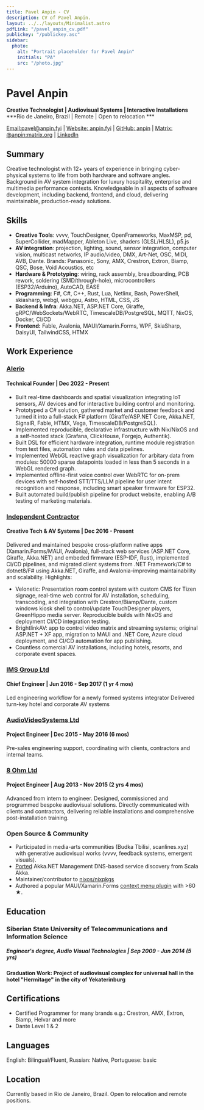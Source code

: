 ```yaml
---
title: Pavel Anpin - CV
description: CV of Pavel Anpin.
layout: ../../layouts/Minimalist.astro
pdfLink: "/pavel_anpin_cv.pdf"
publickey: "/publickey.asc"
sidebar:
  photo:
    alt: "Portrait placeholder for Pavel Anpin"
    initials: "PA"
    src: "/photo.jpg"
---
```


# Pavel Anpin
**Creative Technologist | Audiovisual Systems | Interactive Installations**
***Rio de Janeiro, Brazil | Remote | Open to relocation ***

[Email:pavel@anpin.fyi](mailto:pavel@anpin.fyi) | [Website: anpin.fyi](https://anpin.fyi) | [GitHub: anpin](https://github.com/anpin) | [Matrix: @anpin:matrix.org](https://matrix.to/#/@anpin:matrix.org) | [LinkedIn](https://www.linkedin.com/in/pavel-anpin/)

## Summary
Creative technologist with 12+ years of experience in bringing cyber-physical systems to life from both hardware and software angles. Background in AV system integration for luxury hospitality, enterprise and multimedia performance contexts. Knowledgeable in all aspects of software development, including backend, frontend, and cloud, delivering maintainable, production-ready solutions.

## Skills
- **Creative Tools**: vvvv, TouchDesigner, OpenFrameworks, MaxMSP, pd, SuperCollider, madMapper, Ableton Live, shaders (GLSL/HLSL), p5.js
- **AV integration**:  projection, lighting, sound, sensor integration, computer vision, multicast networks, IP audio/video, DMX, Art-Net, OSC, MIDI, AVB, Dante. Brands: Panasonic, Sony, AMX, Crestron, Extron, Biamp, QSC, Bose, Void Acoustics, etc
- **Hardware & Prototyping**: wiring, rack assembly, breadboarding, PCB rework, soldering (SMD/through-hole), microcontrollers (ESP32/Arduino), AutoCAD, EASE
- **Programming**: F#, C#, C++, Rust, Lua, Netlinx, Bash, PowerShell, skiasharp, webgl, webgpu, Astro, HTML, CSS, JS
- **Backend & Infra**: Akka.NET, ASP.NET Core, Giraffe, gRPC/WebSockets/WebRTC, TimescaleDB/PostgreSQL, MQTT, NixOS, Docker, CI/CD
- **Frontend:** Fable, Avalonia, MAUI/Xamarin.Forms, WPF, SkiaSharp, DaisyUI, TailwindCSS, HTMX


## Work Experience

### [Alerio](https://alerio.net/?ref=anpin.fyi)
#### Technical Founder | Dec 2022 - Present
- Built real-time dashboards and spatial visualization integrating IoT sensors, AV devices and for interactive building control and monitoring.
- Prototyped a C# solution, gathered market and customer feedback and turned it into a full-stack F# platform (Giraffe/ASP.NET Core, Akka.NET, SignalR, Fable, HTMX, Vega, TimescaleDB/PostgreSQL).
- Implemented reproducible, declarative infrastructure with Nix/NixOS and a self-hosted stack (Grafana, ClickHouse, Forgejo, Authentik).
- Built DSL for efficient hardware integration, runtime module registration from text files, automation rules and data pipelines.
- Implemented WebGL reactive graph visualization for arbitary data from modules: 50000 sparse datapoints loaded in less than 5 seconds in a WebGL rendered graph. 
- Implemented offline-first voice control over WebRTC for on-prem devices with self-hosted STT/TTS/LLM pipeline for user intent recognition and response, including smart speaker firmware for ESP32.
- Built automated build/publish pipeline for product website, enabling A/B testing of marketing materials.

### [Independent Contractor](https://anpin.fyi)
#### Creative Tech & AV Systems | Dec 2016 - Present
Delivered and maintained bespoke cross-platform native apps (Xamarin.Forms/MAUI, Avalonia), full-stack web services (ASP.NET Core, Giraffe, Akka.NET) and embeded firmware (ESP-IDF, Rust), implemented CI/CD pipelines, and migrated client systems from .NET Framework/C# to dotnet8/F# using Akka.NET, Giraffe, and Avalonia-improving maintainability and scalability. Highlights:
- Velonetic: Presentation room control system with custom CMS for Tizen signage, real-time web control for AV installation, scheduling, transcoding, and integration with Crestron/Biamp/Dante, custom windows kiosk shell to control/update TouchDesigner players, GreenHippo media server. Reproducible builds with NixOS and deployment CI/CD integration testing.
- BrightlinkAV: app to control video matrix and streaming systems; original ASP.NET + XF app, migration to MAUI and .NET Core, Azure cloud deployment, and CI/CD automation for app publishing.
- Countless comercial AV installations, including hotels, resorts, and corporate event spaces.

### [IMS Group Ltd](https://www.facebook.com/imsgroup.pro/) 
#### Chief Engineer | Jun 2016 - Sep 2017 (1 yr 4 mos)
Led engineering workflow for a newly formed systems integrator Delivered turn-key hotel and corporate AV systems

### [AudioVideoSystems Ltd](https://audioprofi.ru/) 
#### Project Engineer | Dec 2015 - May 2016 (6 mos)
Pre-sales engineering support, coordinating with clients, contractors and internal teams. 

### [8 Ohm Ltd](https://8ohm.ru/) 
#### Project Engineer | Aug 2013 - Nov 2015 (2 yrs 4 mos)
Advanced from intern to engineer. Designed, commissioned and programmed bespoke audiovisual solutions. Directly communicated with clients and contractors, delivering reliable installations and comprehensive post-installation training.

### Open Source & Community
- Participated in media-arts communities (Budka Tbilisi, scanlines.xyz) with generative audiovisual works (vvvv, feedback systems, emergent visuals).
-  [Ported](https://github.com/akkadotnet/Akka.Management/pull/3365) Akka.NET Management DNS-based service discovery from Scala Akka.
- Maintainer/contributor to [nixos/nixpkgs](https://github.com/NixOS/nixpkgs/pulls?q=author%3Aanpin)
- Authored a popular MAUI/Xamarin.Forms [context menu plugin](https://github.com/anpin/ContextMenuContainer) with >60 **★**.

## Education

### Siberian State University of Telecommunications and Information Science
##### Engineer's degree, Audio Visual Technologies | Sep 2009 - Jun 2014 (5 yrs)
#### Graduation Work: Project of audiovisual complex for universal hall in the hotel "Hermitage" in the city of Yekaterinburg

## Certifications
- Certified Programmer for many brands e.g.: Crestron, AMX, Extron, Biamp, Helvar and more
- Dante Level 1 & 2

## Languages
English: Bilingual/Fluent, Russian: Native, Portuguese: basic

## Location 
Currently based in Rio de Janeiro, Brazil. Open to relocation and remote positions.